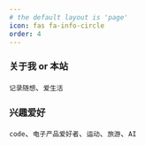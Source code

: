 ```yaml
---
# the default layout is 'page'
icon: fas fa-info-circle
order: 4
---
```


### 关于我 or 本站

`记录随想`、`爱生活`

### 兴趣爱好

`code`、`电子产品爱好者`、`运动`、`旅游`、`AI`
